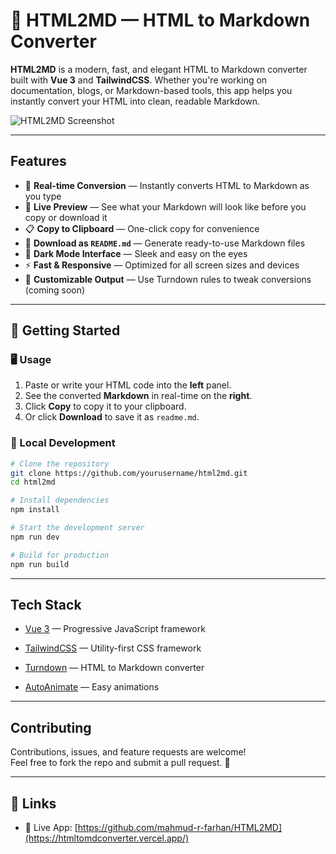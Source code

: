# 🔄 HTML2MD — HTML to Markdown Converter

**HTML2MD** is a modern, fast, and elegant HTML to Markdown converter built with **Vue 3** and **TailwindCSS**. Whether you're working on documentation, blogs, or Markdown-based tools, this app helps you instantly convert your HTML into clean, readable Markdown.

![HTML2MD Screenshot](https://htmltomdconverter.vercel.app/screenshot.png)

---

##  Features

- 🚀 **Real-time Conversion** — Instantly converts HTML to Markdown as you type
- 📝 **Live Preview** — See what your Markdown will look like before you copy or download it
- 📋 **Copy to Clipboard** — One-click copy for convenience
- 💾 **Download as `README.md`** — Generate ready-to-use Markdown files
- 🌙 **Dark Mode Interface** — Sleek and easy on the eyes
- ⚡ **Fast & Responsive** — Optimized for all screen sizes and devices
- 🔧 **Customizable Output** — Use Turndown rules to tweak conversions (coming soon)

---

## 🚀 Getting Started

### 🖥️ Usage

1. Paste or write your HTML code into the **left** panel.
2. See the converted **Markdown** in real-time on the **right**.
3. Click **Copy** to copy it to your clipboard.
4. Or click **Download** to save it as `readme.md`.

### 🔧 Local Development

```bash
# Clone the repository
git clone https://github.com/yourusername/html2md.git
cd html2md

# Install dependencies
npm install

# Start the development server
npm run dev

# Build for production
npm run build

```

----------

## Tech Stack

-    [Vue 3](https://vuejs.org/) — Progressive JavaScript framework
    
-    [TailwindCSS](https://tailwindcss.com/) — Utility-first CSS framework
    
-    [Turndown](https://github.com/domchristie/turndown) — HTML to Markdown converter
    
-    [AutoAnimate](https://auto-animate.formkit.com/) — Easy animations
    

----------

## Contributing

Contributions, issues, and feature requests are welcome!  
Feel free to fork the repo and submit a pull request. 🙌

----------

## 🔗 Links

-   🔧 Live App: [https://github.com/mahmud-r-farhan/HTML2MD](https://htmltomdconverter.vercel.app/)
